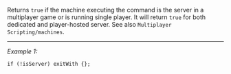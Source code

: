 Returns `true` if the machine executing the command is the server in a multiplayer game or is running single player. It will return `true` for both dedicated and player-hosted server. See also `Multiplayer Scripting/machines`.


---
*Example 1:*
```sqf
if (!isServer) exitWith {};
```